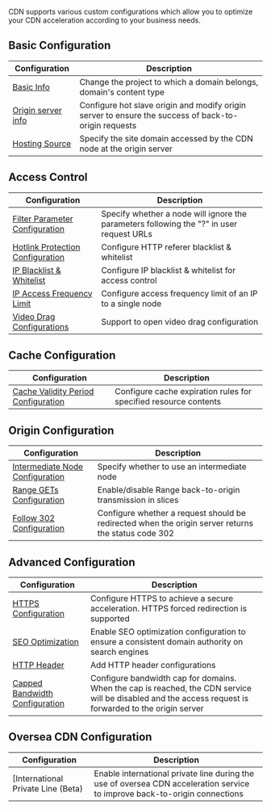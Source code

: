 CDN supports various custom configurations which allow you to optimize your CDN acceleration according to your business needs.

## Basic Configuration

| Configuration                            | Description                              |
| ---------------------------------------- | ---------------------------------------- |
| [Basic Info](https://cloud.tencent.com/document/product/228/7864) | Change the project to which a domain belongs, domain's content type |
| [Origin server info](https://cloud.tencent.com/document/product/228/6289) | Configure hot slave origin and modify origin server to ensure the success of back-to-origin requests |
| [Hosting Source](https://cloud.tencent.com/doc/product/228/6293) | Specify the site domain accessed by the CDN node at the origin server |

## Access Control

| Configuration                            | Description                              |
| ---------------------------------------- | ---------------------------------------- |
| [Filter Parameter Configuration](https://cloud.tencent.com/doc/product/228/6291) | Specify whether a node will ignore the parameters following the "?" in user request URLs |
| [Hotlink Protection Configuration](https://cloud.tencent.com/doc/product/228/6292) | Configure HTTP referer blacklist & whitelist |
| [IP Blacklist & Whitelist](https://cloud.tencent.com/doc/product/228/6298) | Configure IP blacklist & whitelist for access control |
| [IP Access Frequency Limit](https://cloud.tencent.com/doc/product/228/6420) | Configure access frequency limit of an IP to a single node |
| [Video Drag Configurations](https://intl.cloud.tencent.com/document/product/228/8111) | Support to open video drag configuration |


## Cache Configuration
| Configuration                            | Description                              |
| ---------------------------------------- | ---------------------------------------- |
| [Cache Validity Period Configuration](https://cloud.tencent.com/doc/product/228/6290) | Configure cache expiration rules for specified resource contents |

 ## Origin Configuration

| Configuration                            | Description                              |
| ---------------------------------------- | ---------------------------------------- |
| [Intermediate Node Configuration](https://cloud.tencent.com/doc/product/228/6294) | Specify whether to use an intermediate node |
| [Range GETs Configuration](https://cloud.tencent.com/document/product/228/7184) | Enable/disable Range back-to-origin transmission in slices |
| [Follow 302 Configuration](https://cloud.tencent.com/document/product/228/7183) | Configure whether a request should be redirected when the origin server returns the status code 302 |

## Advanced Configuration
| Configuration                            | Description                              |
| ---------------------------------------- | ---------------------------------------- |
| [HTTPS Configuration](https://cloud.tencent.com/doc/product/228/6295) | Configure HTTPS to achieve a secure acceleration. HTTPS forced redirection is supported |
| [SEO Optimization](https://cloud.tencent.com/doc/product/228/6297) | Enable SEO optimization configuration to ensure a consistent domain authority on search engines |
| [HTTP Header](https://cloud.tencent.com/doc/product/228/6296) | Add HTTP header configurations           |
| [Capped Bandwidth Configuration](https://cloud.tencent.com/document/product/228/7541) | Configure bandwidth cap for domains. When the cap is reached, the CDN service will be disabled and the access request is forwarded to the origin server |

## Oversea CDN Configuration

| Configuration                            | Description                              |
| ---------------------------------------- | ---------------------------------------- |
| [International Private Line (Beta)| Enable international private line during the use of oversea CDN acceleration service to improve back-to-origin connections |
